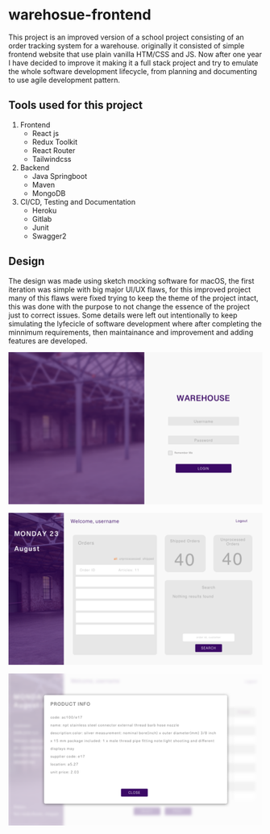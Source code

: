 # warehosue-frontend

This project is an improved version of a school project consisting of an order tracking system for a warehouse.
originally it consisted of simple frontend website that use plain vanilla HTM/CSS and JS. 
Now after one year I have decided to improve it making it a full stack project and try to emulate the whole software development lifecycle, from planning and documenting to use agile development pattern.

## Tools used for this project
1. Frontend
   - React js
   - Redux Toolkit
   - React Router
   - Tailwindcss
2. Backend
   - Java Springboot
   - Maven
   - MongoDB
3. CI/CD, Testing and Documentation
   - Heroku 
   - Gitlab
   - Junit
   - Swagger2

## Design
The design was made using sketch mocking software for macOS, the first iteration was simple with big major UI/UX flaws, for this improved project many of this flaws were fixed trying to keep the theme of the project intact, this was done with the purpose to not change the essence of the project just to correct issues.
Some details were left out intentionally to keep simulating the lyfecicle of software development where after completing the minnimum requirements, then maintainance and improvement and adding features are developed.

![Login design](./src/resources/Login%20Screen.png)

![Homepage design](./src/resources/Welcome%20Page.png)

![Product pickup design](./src/resources/Product%20Popout.png)

